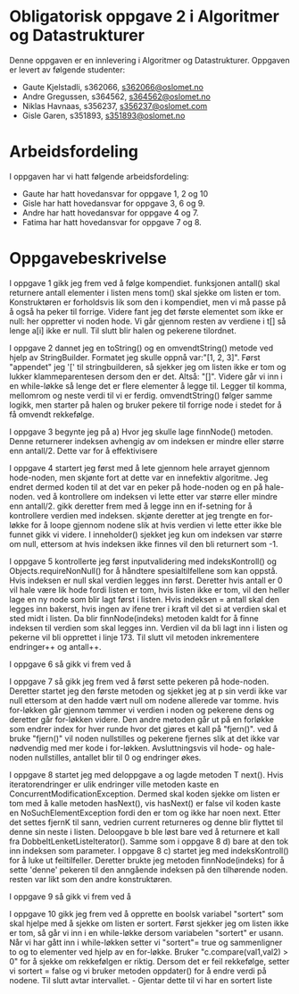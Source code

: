 # Obligatorisk oppgave 2 i Algoritmer og Datastrukturer

Denne oppgaven er en innlevering i Algoritmer og Datastrukturer. 
Oppgaven er levert av følgende studenter:

* Gaute Kjelstadli, s362066, s362066@oslomet.no
* Andre Gregussen, s364562, s364562@oslomet.no
* Niklas Havnaas, s356237, s356237@oslomet.com
* Gisle Garen, s351893, s351893@oslomet.no

# Arbeidsfordeling

I oppgaven har vi hatt følgende arbeidsfordeling:
* Gaute har hatt hovedansvar for oppgave 1, 2 og 10
* Gisle har hatt hovedansvar for oppgave 3, 6 og 9. 
* Andre har hatt hovedansvar for oppgave 4 og 7. 
* Fatima har hatt hovedansvar for oppgave 7 og 8.

# Oppgavebeskrivelse

I oppgave 1 gikk jeg frem ved å følge kompendiet. funksjonen antall() skal returnere antall elementer i listen mens tom() skal sjekke om listen er tom.
Konstruktøren er forholdsvis lik som den i kompendiet, men vi må passe på å også ha peker til forrige. Videre fant jeg det første elementet som ikke
er null: her oppretter vi noden hode. Vi går gjennom resten av verdiene i t[] så lenge a[i] ikke er null. Til slutt blir halen og pekerene tilordnet.


I oppgave 2 dannet jeg en toString() og en omvendtString() metode ved hjelp av StringBuilder. Formatet jeg skulle oppnå var:"[1, 2, 3]".
Først "appendet" jeg '[' til stringbuilderen, så sjekker jeg om listen ikke er tom og lukker klammeparentesen dersom den er det. Altså: "[]".
Videre går vi inn i en while-løkke så lenge det er flere elementer å legge til. Legger til komma, mellomrom og neste verdi til vi er ferdig.
omvendtString() følger samme logikk, men starter på halen og bruker pekere til forrige node i stedet for å få omvendt rekkefølge.


I oppgave 3 begynte jeg på a) Hvor jeg skulle lage finnNode() metoden. Denne returnerer indeksen avhengig av om indeksen er mindre eller større enn antall/2. Dette var for å effektivisere 


I oppgave 4 startert jeg først med å lete gjennom hele arrayet gjennom hode-noden, men skjønte fort at dette var en innefektiv algoritme.
Jeg endret dermed koden til at det var en peker på hode-noden og en på hale-noden.
ved å kontrollere om indeksen vi lette etter var større eller mindre enn antall/2.
gikk deretter frem med å legge inn en if-setning for å kontrollere verdien med indeksen.
skjønte deretter at jeg trengte en for-løkke for å loope gjennom nodene slik at hvis verdien vi lette etter ikke ble funnet gikk vi videre.
I inneholder() sjekket jeg kun om indeksen var større om null, ettersom at hvis indeksen ikke finnes vil den bli returnert som -1.


I oppgave 5 kontrollerte jeg først inputvalidering med indeksKontroll() og Objects.requireNonNull()
for å håndtere spesialtilfellene som kan oppstå. Hvis indeksen er null skal verdien legges inn først.
Deretter hvis antall er 0 vil hale være lik hode fordi listen er tom, hvis listen ikke er tom, vil den heller
lage en ny node som blir lagt først i listen. Hvis indeksen = antall skal den legges inn bakerst, hvis ingen
av ifene trer i kraft vil det si at verdien skal et sted midt i listen. Da blir finnNode(indeks) metoden kaldt
for å finne indeksen til verdien som skal legges inn. Verdien vil da bli lagt inn i listen og pekerne vil bli
opprettet i linje 173. Til slutt vil metoden inkrementere endringer++ og antall++.



I oppgave 6 så gikk vi frem ved å 


I oppgave 7 så gikk jeg frem ved å først sette pekeren på hode-noden. 
Deretter startet jeg den første metoden og sjekket jeg at p sin verdi ikke var null ettersom at den hadde vært null om nodene allerede var tomme.
hvis for-løkken går gjennom tømmer vi verdien i noden og pekerene dens og deretter går for-løkken videre.
Den andre metoden går ut på en forløkke som endrer index for hver runde hvor det gjøres et kall på "fjern()".
ved å bruke "fjern()" vil noden nullstilles og pekerene fjernes slik at det ikke var nødvendig med mer kode i for-løkken.
Avsluttningsvis vil hode- og hale-noden nullstilles, antallet blir til 0 og endringer økes.


I oppgave 8 startet jeg med deloppgave a og lagde metoden T next().
Hvis iteratorendringer er ulik endringer ville metoden kaste en
ConcurrentModificationException. Dermed skal koden sjekke om listen er tom
med å kalle metoden hasNext(), vis hasNext() er false vil koden kaste en 
NoSuchElementException fordi den er tom og ikke har noen next. Etter det
settes fjernK til sann, vedrien current returneres og denne blir flyttet
til denne sin neste i listen. Deloopgave b ble løst bare ved å returnere et
kall fra DobbeltLenketListeIterator(). Samme som i oppgave 8 d) bare at den
tok inn indeksen som parameter. I oppgave 8 c) startet jeg med indeksKontroll()
for å luke ut feiltilfeller. Deretter brukte jeg metoden finnNode(indeks) for
å sette 'denne' pekeren til den anngående indeksen på den tilhørende noden.
resten var likt som den andre konstruktøren.


I oppgave 9 så gikk vi frem ved å 


I oppgave 10 gikk jeg frem ved å opprette en boolsk variabel "sortert" som skal hjelpe med å sjekke om listen er sortert. 
Først sjekker jeg om listen ikke er tom, så går vi inn i en while-løkke dersom variabelen "sortert" er usann.
Når vi har gått inn i while-løkken setter vi "sortert"= true og  sammenligner to og to elementer ved hjelp av en for-løkke.
Bruker "c.compare(val1,val2) > 0" for å sjekke om rekkefølgen er riktig. Dersom det er feil rekkefølge, setter vi sortert = false
og vi bruker metoden oppdater() for å endre verdi på nodene. Til slutt avtar intervallet. - Gjentar dette til vi har en sortert liste

